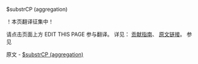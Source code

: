  $substrCP (aggregation)

 ！本页翻译征集中！

请点击页面上方 EDIT THIS PAGE 参与翻译。
详见：
[贡献指南]( https://github.com/JinMuInfo/MongoDB-Manual-zh/blob/master/CONTRIBUTING.md )、
[原文链接](  https://docs.mongodb.com/manual/reference/operator/aggregation/substrCP/  )。
 参见

原文 - [$substrCP (aggregation)]( https://docs.mongodb.com/manual/reference/operator/aggregation/substrCP/ )


